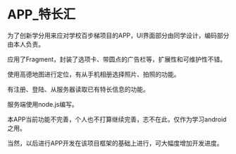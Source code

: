 # APP_特长汇

为了创新学分用来应对学校百步梯项目的APP，UI界面部分由同学设计，编码部分由本人负责。

应用了Fragment，封装了选项卡、带圆点的广告栏等，扩展性和可维护性不错。

使用高德地图进行定位，有从手机相册选择照片、拍照的功能。

有注册、登陆、从服务器读取已有特长信息的功能。

服务端使用node.js编写。

本APP当前功能不完善，个人也不打算继续完善，志不在此，仅作为学习android之用。

当然，以后进行APP开发在该项目框架的基础上进行，可大幅度增加开发进度。
